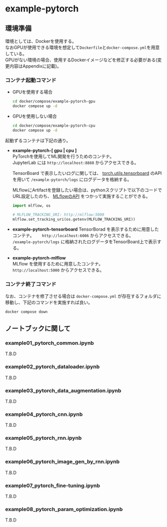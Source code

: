 # example-pytorch

## 環境準備

環境としては、Dockerを使用する。  
なおGPUが使用できる環境を想定して`Dockerfile`と`docker-compose.yml`を用意している。  
GPUがない環境の場合、使用するDockerイメージなどを修正する必要がある(変更内容はAppendixに記載)。

### コンテナ起動コマンド

- GPUを使用する場合

    ```bash
    cd docker/compose/example-pytorch-gpu
    docker compose up -d
    ```

- GPUを使用しない場合

    ```bash
    cd docker/compose/example-pytorch-cpu
    docker compose up -d
    ```

起動ずるコンテナは下記の通り。

- **example-pytorch-[ gpu | cpu ]**  
    PyTorchを使用してML開発を行うためのコンテナ。  
    JupyterLab には `http://localhost:8888` からアクセスできる。  

    TensorBoard で表示したいログに関しては、 [torch.utils.tensorboard](https://docs.pytorch.org/docs/stable/tensorboard.html) のAPIを用いて `/example-pytorch/logs` にログデータを格納する。

    MLflowにArtifactを登録したい場合は、pythonスクリプトで以下のコードでURL設定したのち、 [MLflowのAPI](https://mlflow.org/docs/latest/api_reference/python_api/index.html) をつかって実施することができる。　
    
    ```python
    import mlflow, os

    # MLFLOW_TRACKING_URI: http://mlflow:5000
    mlflow.set_tracking_uri(os.getenv(MLFLOW_TRACKING_URI))
    ```

- **example-pytorch-tensorboard**
    TensorBorad を表示するために用意したコンテナ。　　
    `http://localhost:6006` からアクセスできる。  
    `/example-pytorch/logs` に格納されたログデータをTensorBoard上で表示する。

- **example-pytorch-mlflow**  
    MLflow を使用するために用意したコンテナ。  
    `http://localhost:5000` からアクセスできる。  


### コンテナ終了コマンド

なお、コンテナを修了させる場合は `docker-compose.yml` が存在するフォルダに移動し、下記のコマンドを実施すれば良い。

```bash
docker compose down
```

## ノートブックに関して

### example01_pytorch_common.ipynb

T.B.D

### example02_pytorch_dataloader.ipynb

T.B.D

### example03_pytorch_data_augmentation.ipynb

T.B.D

### example04_pytorch_cnn.ipynb

T.B.D

### example05_pytorch_rnn.ipynb

T.B.D

### example06_pytorch_image_gen_by_rnn.ipynb

T.B.D

### example07_pytorch_fine-tuning.ipynb

T.B.D

### example08_pytorch_param_optimization.ipynb

T.B.D
